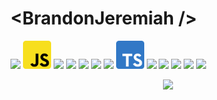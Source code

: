 <h1 align="left">&lt;BrandonJeremiah /&gt;</h1>
<!-- <p align="left">I'm a student who enjoys learning new things, building simple projects, and figuring things out through trial and error. I’m not an expert (yet), but I love improving little by little. </p> -->
		

<p align="left">
<img src="https://raw.githubusercontent.com/syvixor/skills-icons/main/icons/figma.svg" height="45"/>
<img src="https://raw.githubusercontent.com/syvixor/skills-icons/main/icons/javascript.svg" height="45"/>
<img src="https://raw.githubusercontent.com/syvixor/skills-icons/main/icons/python.svg" height="45"/>
<img src="https://raw.githubusercontent.com/syvixor/skills-icons/main/icons/reactjs.svg" height="45"/>
<img src="https://raw.githubusercontent.com/syvixor/skills-icons/main/icons/tailwindcss.svg" height="45"/>
<img src="https://raw.githubusercontent.com/syvixor/skills-icons/main/icons/nextjs.svg" height="45"/>
<img src="https://raw.githubusercontent.com/syvixor/skills-icons/main/icons/vercel.svg" height="45"/>
<img src="https://raw.githubusercontent.com/syvixor/skills-icons/main/icons/typescript.svg" height="45"/>
<img src="https://raw.githubusercontent.com/syvixor/skills-icons/main/icons/mysql.svg" height="45"/>

<!--   <img src="https://raw.githubusercontent.com/syvixor/skills-icons/main/icons/css3.svg" height="40"/> -->
  <img src="https://skillicons.dev/icons?i=css&theme=dark" height="40"/>
  <img src="https://cdn.jsdelivr.net/gh/devicons/devicon/icons/csharp/csharp-original.svg" height="40"/>
<!--   <img src="https://raw.githubusercontent.com/syvixor/skills-icons/main/icons/astro.svg" height="40"/> -->
<img src="https://raw.githubusercontent.com/syvixor/skills-icons/main/icons/nodejs.svg" height="45"/>
 <img src="https://raw.githubusercontent.com/syvixor/skills-icons/main/icons/postman.svg" height="45"/> 
<!-- <img src="https://raw.githubusercontent.com/syvixor/skills-icons/main/icons/expressjs.svg" height="40"/> -->
<!-- <img src="https://raw.githubusercontent.com/syvixor/skills-icons/main/icons/php.svg" height="40"/> -->
<!-- <img src="https://raw.githubusercontent.com/syvixor/skills-icons/main/icons/java.svg" height="40"/> -->

</p>

<p align="center">
<!--   <img src="https://github.com/user-attachments/assets/368994de-b6f4-4c7b-a83c-846ae3d39d30"/> -->
<!--   <img src="https://github.com/user-attachments/assets/6da4fea7-357c-4942-bc42-df48c9edb4dc" width= "2000"/> -->
<!--   <img src="https://github.com/user-attachments/assets/e0d13071-9b2e-4172-8c8b-e2608eb8a1d4" width= "2000"/> -->
  <img src="https://github.com/user-attachments/assets/7a3ee5c1-1678-4db5-8b11-88c37cefbb11" width= "2000"/>
</p>
